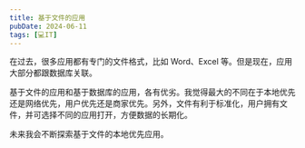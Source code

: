 ```yaml
---
title: 基于文件的应用
pubDate: 2024-06-11
tags: [💻IT]
---
```


在过去，很多应用都有专门的文件格式，比如 Word、Excel 等。但是现在，应用大部分都跟数据库关联。

基于文件的应用和基于数据库的应用，各有优劣。我觉得最大的不同在于本地优先还是网络优先，用户优先还是商家优先。另外，文件有利于标准化，用户拥有文件，并可选择不同的应用打开，方便数据的长期化。

未来我会不断探索基于文件的本地优先应用。
